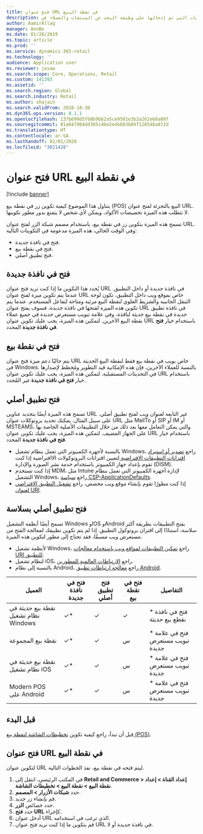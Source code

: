 ```yaml
---
title: فتح عنوان URL في نقطة البيع
description: يوفر هذا الموضوع نظرة عامة حول التحسينات التي تم إدخالها على وظيفة البحث عن المنتجات والعملاء في  Dynamics 365 Commerce.
author: AamirAllaq
manager: AnnBe
ms.date: 01/28/2019
ms.topic: article
ms.prod: ''
ms.service: dynamics-365-retail
ms.technology: ''
audience: Application user
ms.reviewer: josaw
ms.search.scope: Core, Operations, Retail
ms.custom: 141393
ms.assetid: ''
ms.search.region: Global
ms.search.industry: Retail
ms.author: shajain
ms.search.validFrom: 2018-10-30
ms.dyn365.ops.version: 8.1.1
ms.openlocfilehash: 137b699d5f60b9b62a5ce9501e3b2a262e60a88f
ms.sourcegitcommit: 81a647904dd305c4be2e4b683689f128548a872d
ms.translationtype: HT
ms.contentlocale: ar-SA
ms.lasthandoff: 02/01/2020
ms.locfileid: "3021428"
---
```

# <a name="open-url-in-pos"></a>فتح عنوان URL في نقطة البيع

[!include [banner](includes/banner.md)]

يتناول هذا الموضوع كيفية تكوين زر في نقطة بيع (POS) البيع بالتجزئة لفتح عنوان URL. لا تتطلب هذه الميزة تخصيصات الأكواد، ويمكن لأي شخص لا يتمتع بدور مطور تكوينها. 

تسمح هذه الميزة بتكوين زر في نقطة بيع، باستخدام مصمم شبكة الزر لفتح عنوان URL. وفي الوقت الحالي، هذه الميزة مدعومة في التكوينات التالية:

- فتح في نافذة جديدة.
- فتح في نقطة بيع.
- فتح تطبيق أصلي.

## <a name="open-in-new-window"></a>فتح في نافذة جديدة

يُحدد هذا التكوين ما إذا كنت تريد فتح عنوان URL في نافذة جديدة أو داخل التطبيق. عندما يتم تكوين ميزة لفتح عنوان URL خاص بموقع ويب داخل التطبيق، تكون لوحة التنقل الجانبية والشريط العلوي لنقطة البيع مرئية ومتاحة لتفاعل المستخدم. عندما يتم تكوين هذه الميزة لفتحها في نافذة جديدة، فسوف يفتح عنوان URL في نافذة تطبيق جديدة في نقطة بيع حديثة لنافذة، وفي علامة تبويب مستعرض جديدة في جميع عملاء نقطة البيع الآخرين. لتمكين هذه الميزة، يجب عليك تكوين عنوان URL باستخدام خيار **فتح في نافذة جديدة** المحدد.

## <a name="open-within-pos"></a>فتح في نقطة بيع

يتم حاليًا دعم ميزة فتح عنوان URL خاص بويب في نقطة بيع فقط لنقطة البيع الحديثة في Windows. بالنسبة للعملاء الآخرين، فإن هذه الإمكانية قيد التطوير ومُخطط لإصدارها في التحديثات المستقبلية. لتمكين هذه الميزة، يجب عليك تكوين عنوان URL باستخدام خيار **فتح في نافذة جديدة** غير المُحدد.

## <a name="open-a-native-app"></a>فتح تطبيق أصلي

تسمح هذه الميزة أيضًا بتحديد عناوين URL غير التابعة لعنوان ويب لفتح تطبيق أصلي. على سبيل المثال، يمكنك تحديد بروتوكلات عنوان URL مثل MailTo أو SIP أو IM أو MSTEAMS، والتي يمكن التعامل معها بعد ذلك من خلال التطبيقات الأصلية الخاصة بها على الجهاز المضيف. لتمكين هذه الميزة، يجب عليك تكوين عنوان URL باستخدام خيار **فتح في نافذة جديدة** المحدد.

- بالنسبة لأجهزة الكمبيوتر التي تعمل بنظام تشغيل Windows، راجع [تصدير أو استيراد اقترانات التطبيقات الافتراضية ](https://docs.microsoft.com/windows-hardware/manufacture/desktop/export-or-import-default-application-associations) لتعيين اقترانات البروتوكولات الاافتراضية إذا كنت تقوم بإعداد جهاز الكمبيوتر باستخدام خدمة نشر الصورة والإدارة (DISM).
- إذا كنت تستخدم MDM، مثل Intune لإدارة أجهزة الكمبيوتر التي تعمل بنظام التشغيل Windows، راجع [سياسة CSP-ApplicationDefaults](https://docs.microsoft.com/windows/client-management/mdm/policy-csp-applicationdefaults).
- إذا كنت مطورًا تقوم بإنشاء موقع ويب مخصص، راجع [تشغيل التطبيق الافتراضي لعنوان URI](https://docs.microsoft.com/windows/uwp/launch-resume/launch-default-app).

## <a name="open-a-native-app-seamlessly"></a>فتح تطبيق أصلي بسلاسة

تسمح أيضًا أنظمة التشغيل Windows وIOS وAndroid بفتح التطبيقات بطريقة أكثر سلاسة، استنادًا إلى اقتران بروتوكول التطبيق. إذا لم يتم تكوين تطبيقك لمعالجة الفتح من مستعرض ويب مسبقًا، فقد تحتاج إلى مطور لتكوين هذه الميزة.

- لأنظمة تشغيل Windows، راجع [تمكين التطبيقات لمواقع ويب باستخدام معالجات URI للتطبيق](https://docs.microsoft.com/windows/uwp/launch-resume/web-to-app-linking).
- لنظام تشغيل iOS، راجع [الارتباطات العالمية للمطورين](https://developer.apple.com/ios/universal-links/).
- بالنسبة إلى نظام Android، راجع [معالجة ارتباطات تطبيق Android](https://developer.android.com/training/app-links/).

| العميل                | فتح في نافذة جديدة | فتح تطبيق أصلي | فتح في نقطة بيع | التفاصيل                           |
|-----------------------|--------------------|-----------------|-----------------|-----------------------------------|
| نقطة بيع حديثة في نظام تشغيل Windows | ✓\*                | ✓               | ✓              | \* فتح في نافذة نقطع بيع حديثة |
| نقطة بيع المجموعة‬             | ✓\*                | ✓               | س              | \* فتح في علامة تبويب مستعرض جديدة        |
| نقطة بيع حديثة في نظام تشغيل iOS     | ✓\*                | ✓               | س              | \* فتح في علامة تبويب مستعرض جديدة        |
| Modern POS على Android | ✓\*                | ✓               | س              | \* فتح في علامة تبويب مستعرض جديدة        |

## <a name="before-you-begin"></a>قبل البدء

قبل أن تبدأ، راجع كيفية تكوين [تخطيطات الشاشة لنقطة بيع (POS)](pos-screen-layouts.md).

## <a name="open-url-in-pos"></a>فتح عنوان URL في نقطة البيع

لتكوين عنوان URL ليتم فتحه في نقطة بيع، نفذ الخطوات التالية.

1. في المكتب الرئيسي، انتقل إلى **Retail and Commerce \> إعداد القناة \> إعداد نقطة البيع \> نقطة البيع \> تخطيطات الشاشة**.
2. حدد **شبكات الأزرار \> المصمم‏‎**.
3. قم بإنشاء زر جديد.
4. حدد خصائص **الزر**.
5. حدد **فتح URL** كإجراء.
6. أدخل عنوان URL الذي ترغب في استخدامه.
7. قم بتكوين ما إذا كنت تريد فتح عنوان URL في نافذة جديدة أو لا.

